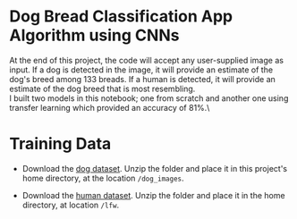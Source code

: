 # Dog Bread Classification App Algorithm using CNNs

At the end of this project, the code will accept any user-supplied image as input. If a dog is detected in the image, it will provide an estimate of the dog's breed among 133 breads. If a human is detected, it will provide an estimate of the dog breed that is most resembling.\
I built two models in this notebook; one from scratch and another one using transfer learning which provided an accuracy of 81%.\

# Training Data
* Download the [dog dataset](https://s3-us-west-1.amazonaws.com/udacity-aind/dog-project/dogImages.zip).  Unzip the folder and place it in this project's home directory, at the location `/dog_images`. 

* Download the [human dataset](https://s3-us-west-1.amazonaws.com/udacity-aind/dog-project/lfw.zip).  Unzip the folder and place it in the home directory, at location `/lfw`.  


